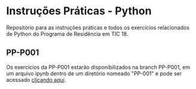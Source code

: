 # Instruções Práticas - Python
Repositório para as instruções práticas e todos os exercícios relacionados de Python do Programa de Residência em TIC 18.

## PP-P001
Os exercícios da PP-P001 estarão disponibilizados na branch PP-P001, em um arquivo ipynb dentro de um diretório nomeado "PP-001" e pode ser acessado <a href="https://github.com/lufecrx/residenciatic18-python/blob/PP-P001/PP-001/instrucoes_praticas.ipynb">clicando aqui</a>.
